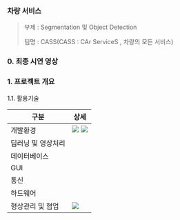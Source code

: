 ### 차량 서비스 ###

> 부제 : Segmentation 및 Object Detection
> 
> 팀명 : CASS(CASS : CAr ServiceS , 차량의 모든 서비스)

### 0. 최종 시연 영상

### 1. 프로젝트 개요

1.1. 활용기술

|구분|상세|
|------|----------------------|
|개발환경|<img src="https://img.shields.io/badge/Ubuntu-E95420?style=flat-square&logo=Ubuntu&logoColor=white"/> <img src="https://img.shields.io/badge/Python-3776AB?style=flat-square&logo=Python&logoColor=white"/>
|딥러닝 및 영상처리|
|데이터베이스|
|GUI|
|통신|
|하드웨어|
|형상관리 및 협업|<img src="https://img.shields.io/badge/GitHub-181717?style=flat-square&logo=GitHub&logoColor=white"/>
